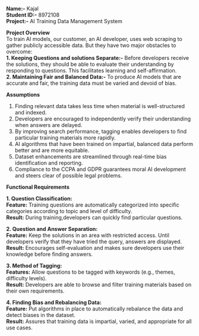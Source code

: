 **Name:-** Kajal  
**Student ID:-** 8972108  
**Project:-** AI Training Data Management System  
  
**Project Overview**  
To train AI models, our customer, an AI developer, uses web scraping to gather publicly accessible data. But they have two major obstacles to overcome:  
**1. Keeping Questions and solutions Separate:-** Before developers receive the solutions, they should be able to evaluate their understanding by responding to questions. This facilitates learning and self-affirmation.  
**2. Maintaining Fair and Balanced Data:-**  To produce AI models that are accurate and fair, the training data must be varied and devoid of bias.  
  
**Assumptions**  
1. Finding relevant data takes less time when material is well-structured and indexed.  
2. Developers are encouraged to independently verify their understanding when answers are delayed.  
3. By improving search performance, tagging enables developers to find particular training materials more rapidly.  
4. AI algorithms that have been trained on impartial, balanced data perform better and are more equitable.  
5.  Dataset enhancements are streamlined through real-time bias identification and reporting.  
6. Compliance to the CCPA and GDPR guarantees moral AI development and steers clear of possible legal problems.  
  
**Functional Requirements**  
  
**1. Question Classification:**  
**Feature:** Training questions are automatically categorized into specific categories according to topic and level of difficulty.  
**Result:** During training,developers can quickly find particular questions.  
  
**2. Question and Answer Separation:**  
**Feature:** Keep the solutions in an area with restricted access. Until developers verify that they have tried the query, answers are displayed.  
**Result:** Encourages self-evaluation and makes sure developers use their knowledge before finding answers.  
  
**3. Method of Tagging:**  
**Features:** Allow questions to be tagged with keywords (e.g., themes, difficulty levels).  
**Result:** Developers are able to browse and filter training materials based on their own requirements.  
  
**4. Finding Bias and Rebalancing Data:**  
**Feature:** Put algorithms in place to automatically rebalance the data and detect biases in the dataset.  
**Result:** Assures that training data is impartial, varied, and appropriate for all use cases.  
  
